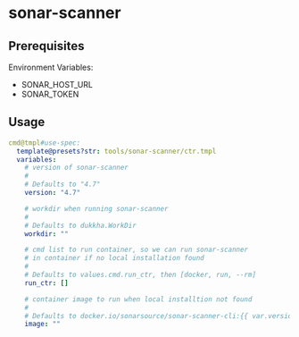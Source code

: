 # sonar-scanner

## Prerequisites

Environment Variables:

- SONAR_HOST_URL
- SONAR_TOKEN

## Usage

```yaml
cmd@tmpl#use-spec:
  template@presets?str: tools/sonar-scanner/ctr.tmpl
  variables:
    # version of sonar-scanner
    #
    # Defaults to "4.7"
    version: "4.7"

    # workdir when running sonar-scanner
    #
    # Defaults to dukkha.WorkDir
    workdir: ""

    # cmd list to run container, so we can run sonar-scanner
    # in container if no local installation found
    #
    # Defaults to values.cmd.run_ctr, then [docker, run, --rm]
    run_ctr: []

    # container image to run when local installtion not found
    #
    # Defaults to docker.io/sonarsource/sonar-scanner-cli:{{ var.version }}
    image: ""
```
